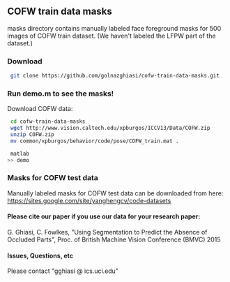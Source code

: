 ## COFW train data masks

masks directory contains manually labeled face foreground masks for 
500 images of COFW train dataset. (We haven't labeled the LFPW part of the dataset.)

### Download
``` sh
 git clone https://github.com/golnazghiasi/cofw-train-data-masks.git
```

### Run demo.m to see the masks!
Download COFW data:
``` sh
 cd cofw-train-data-masks
 wget http://www.vision.caltech.edu/xpburgos/ICCV13/Data/COFW.zip
 unzip COFW.zip
 mv common/xpburgos/behavior/code/pose/COFW_train.mat .
```
``` sh
 matlab
>> demo
```

### Masks for COFW test data
Manually labeled masks for COFW test data can be downloaded from here:
https://sites.google.com/site/yanghengcv/code-datasets

#### Please cite our paper if you use our data for your research paper:
G. Ghiasi, C. Fowlkes, "Using Segmentation to Predict the Absence of Occluded Parts",
Proc. of British Machine Vision Conference (BMVC) 2015 


#### Issues, Questions, etc
Please contact "gghiasi @ ics.uci.edu"
